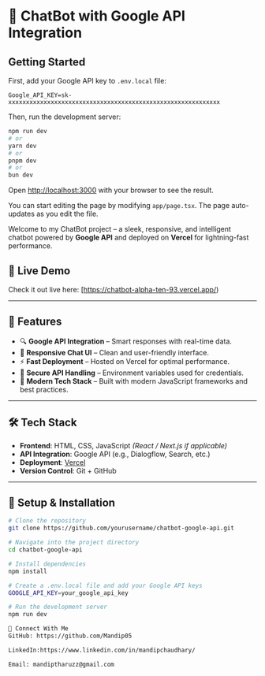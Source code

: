 # 🤖 ChatBot with Google API Integration
## Getting Started

First, add your Google API key to `.env.local` file:

```
Google_API_KEY=sk-xxxxxxxxxxxxxxxxxxxxxxxxxxxxxxxxxxxxxxxxxxxxxxxxxxxxxxxxxxxx
```

Then, run the development server:

```bash
npm run dev
# or
yarn dev
# or
pnpm dev
# or
bun dev
```

Open [http://localhost:3000](http://localhost:3000) with your browser to see the result.

You can start editing the page by modifying `app/page.tsx`. The page auto-updates as you edit the file.

Welcome to my ChatBot project – a sleek, responsive, and intelligent chatbot powered by **Google API** and deployed on **Vercel** for lightning-fast performance.

## 🚀 Live Demo

Check it out live here: [https://chatbot-alpha-ten-93.vercel.app/)  
> 

---

## 🧠 Features

- 🔍 **Google API Integration** – Smart responses with real-time data.
- 💬 **Responsive Chat UI** – Clean and user-friendly interface.
- ⚡ **Fast Deployment** – Hosted on Vercel for optimal performance.
- 🔐 **Secure API Handling** – Environment variables used for credentials.
- 🎨 **Modern Tech Stack** – Built with modern JavaScript frameworks and best practices.

---

## 🛠️ Tech Stack

- **Frontend**: HTML, CSS, JavaScript *(React / Next.js if applicable)*
- **API Integration**: Google API (e.g., Dialogflow, Search, etc.)
- **Deployment**: [Vercel](https://vercel.com)
- **Version Control**: Git + GitHub

---

## 🧾 Setup & Installation

```bash
# Clone the repository
git clone https://github.com/yourusername/chatbot-google-api.git

# Navigate into the project directory
cd chatbot-google-api

# Install dependencies
npm install

# Create a .env.local file and add your Google API keys
GOOGLE_API_KEY=your_google_api_key

# Run the development server
npm run dev

🙌 Connect With Me
GitHub: https://github.com/Mandip05

LinkedIn:https://www.linkedin.com/in/mandipchaudhary/

Email: mandiptharuzz@gmail.com

